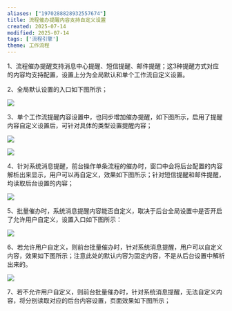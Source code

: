 ```yaml
---
aliases: ["1970288828932557674"]
title: 流程催办提醒内容支持自定义设置
created: 2025-07-14
modified: 2025-07-14
tags: ['流程引擎']
theme: 工作流程
---
```


1、流程催办提醒支持消息中心提醒、短信提醒、邮件提醒；这3种提醒方式对应的内容均支持配置，设置上分为全局默认和单个工作流自定义设置。

2、全局默认设置的入口如下图所示；

![](https://myhelpdoc.oss-cn-heyuan.aliyuncs.com/mdimages/83a6431b038f489ff5737d4bbf513aeb.jpg)

3、单个工作流提醒内容设置中，也同步增加催办提醒，如下图所示，启用了提醒内容自定义设置后，可针对具体的类型设置提醒内容；

![](https://myhelpdoc.oss-cn-heyuan.aliyuncs.com/mdimages/891580afb9a4ee437e5e2f8f5ec3038a.jpg)

![](https://myhelpdoc.oss-cn-heyuan.aliyuncs.com/mdimages/357e1aa72d91a9a9a066d462e2ea180e.jpg)

4、针对系统消息提醒，前台操作单条流程的催办时，窗口中会将后台配置的内容解析出来显示，用户可以再自定义，效果如下图所示；针对短信提醒和邮件提醒，均读取后台设置的内容；

![](https://myhelpdoc.oss-cn-heyuan.aliyuncs.com/mdimages/c546d99d023aa683d220bbc5e8008dbd.jpg)

5、批量催办时，系统消息提醒内容能否自定义，取决于后台全局设置中是否开启了允许用户自定义，设置入口如下图所示：

![](https://myhelpdoc.oss-cn-heyuan.aliyuncs.com/mdimages/7dcb55c336d99680a43e3072f4309a26.jpg)

6、若允许用户自定义，则前台批量催办时，针对系统消息提醒，用户可以自定义内容，效果如下图所示；注意此处的默认内容为固定内容，不是从后台设置中解析出来的。

![](https://myhelpdoc.oss-cn-heyuan.aliyuncs.com/mdimages/bd6484f8d5a08df9e18465d6a9d30cd5.jpg)

7、若不允许用户自定义，则前台批量催办时，针对系统消息提醒，无法自定义内容，将分别读取对应的后台内容设置，页面效果如下图所示；

